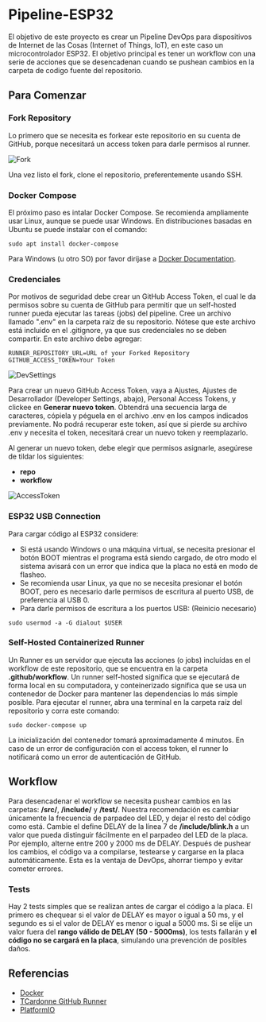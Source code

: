 # Pipeline-ESP32
El objetivo de este proyecto es crear un Pipeline DevOps para dispositivos de Internet de las Cosas (Internet of Things, IoT), en este caso un microcontrolador ESP32. El objetivo principal es tener un workflow con una serie de acciones que se desencadenan cuando se pushean cambios en la carpeta de codigo fuente del repositorio.

## Para Comenzar
### Fork Repository
Lo primero que se necesita es forkear este repositorio en su cuenta de GitHub, porque necesitará un access token para darle permisos al runner.

![Fork](/img/GithubFork.jpg)

Una vez listo el fork, clone el repositorio, preferentemente usando SSH.

### Docker Compose
El próximo paso es intalar Docker Compose. Se recomienda ampliamente usar Linux, aunque se puede usar Windows. En distribuciones basadas en Ubuntu se puede instalar con el comando:
```
sudo apt install docker-compose
```
Para Windows (u otro SO) por favor diríjase a [Docker Documentation](https://docs.docker.com/desktop/windows/install).

### Credenciales
Por motivos de seguridad debe crear un GitHub Access Token, el cual le da permisos sobre su cuenta de GitHub para permitir que un self-hosted runner pueda ejecutar las tareas (jobs) del pipeline.
Cree un archivo llamado ".env" en la carpeta raíz de su repositorio. Nótese que este archivo está incluido en el .gitignore, ya que sus credenciales no se deben compartir. En este archivo debe agregar:
```
RUNNER_REPOSITORY_URL=URL of your Forked Repository
GITHUB_ACCESS_TOKEN=Your Token
```
![DevSettings](/img/GithubDevSettings.jpg)

Para crear un nuevo GitHub Access Token, vaya a Ajustes, Ajustes de Desarrollador (Developer Settings, abajo), Personal Access Tokens, y clickee en **Generar nuevo token**. Obtendrá una secuencia larga de caracteres, cópiela y péguela en el archivo .env en los campos indicados previamente. No podrá recuperar este token, así que si pierde su archivo .env y necesita el token, necesitará crear un nuevo token y reemplazarlo.

Al generar un nuevo token, debe elegir que permisos asignarle, asegúrese de tildar los siguientes:
- **repo**
- **workflow**

![AccessToken](/img/GithubAccessToken.jpg)

### ESP32 USB Connection
Para cargar código al ESP32 considere:
- Si está usando Windows o una máquina virtual, se necesita presionar el botón BOOT mientras el programa está siendo cargado, de otro modo el sistema avisará con un error que indica que la placa no está en modo de flasheo.
- Se recomienda usar Linux, ya que no se necesita presionar el botón BOOT, pero es necesario darle permisos de escritura al puerto USB, de preferencia al USB 0.
- Para darle permisos de escritura a los puertos USB: (Reinicio necesario)
```
sudo usermod -a -G dialout $USER
```

### Self-Hosted Containerized Runner
Un Runner es un servidor que ejecuta las acciones (o jobs) incluídas en el workflow de este repositorio, que se encuentra en la carpeta **.github/workflow**. Un runner self-hosted significa que se ejecutará de forma local en su computadora, y conteinerizado significa que se usa un contenedor de Docker para mantener las dependencias lo más simple posible.
Para ejecutar el runner, abra una terminal en la carpeta raíz del repositorio y corra este comando:
```
sudo docker-compose up
```
La inicialización del contenedor tomará aproximadamente 4 minutos. En caso de un error de configuración con el access token, el runner lo notificará como un error de autenticación de GitHub.

## Workflow
Para desencadenar el workflow se necesita pushear cambios en las carpetas: **/src/**, **/include/** y **/test/**. Nuestra recomendación es cambiar únicamente la frecuencia de parpadeo del LED, y dejar el resto del código como está. Cambie el define DELAY de la línea 7 de **/include/blink.h** a un valor que pueda distinguir fácilmente en el parpadeo del LED de la placa. Por ejemplo, alterne entre 200 y 2000 ms de DELAY. Después de pushear los cambios, el código va a compilarse, testearse y cargarse en la placa automáticamente. Esta es la ventaja de DevOps, ahorrar tiempo y evitar cometer errores.

### Tests
Hay 2 tests simples que se realizan antes de cargar el código a la placa. El primero es chequear si el valor de DELAY es mayor o igual a 50 ms, y el segundo es si el valor de DELAY es menor o igual a 5000 ms.
Si se elije un valor fuera del **rango válido de DELAY (50 - 5000ms)**, los tests fallarán y **el código no se cargará en la placa**, simulando una prevención de posibles daños.

## Referencias
- [Docker](https://www.docker.com)
- [TCardonne GitHub Runner](https://registry.hub.docker.com/r/tcardonne/github-runner)
- [PlatformIO](https://platformio.org)
